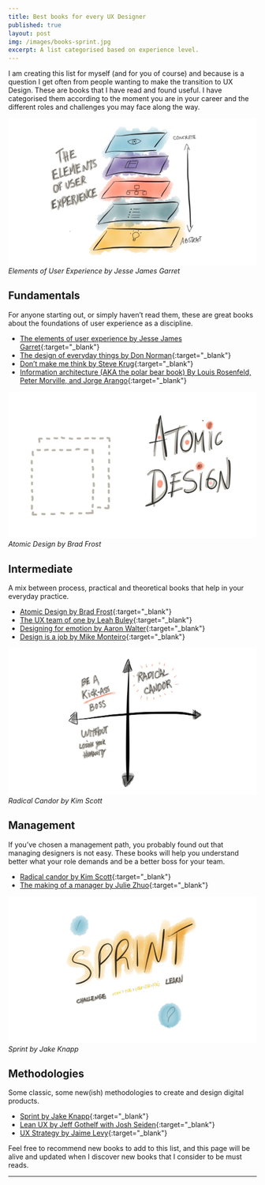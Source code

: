 ```yaml
---
title: Best books for every UX Designer
published: true
layout: post
img: /images/books-sprint.jpg
excerpt: A list categorised based on experience level.
---
```


I am creating this list for myself (and for you of course) and because is a question I get often from people wanting to make the transition to UX Design. These are books that I have read and found useful. I have categorised them according to the moment you are in your career and the different roles and challenges you may face along the way.

![Elements of User Experience Book](/images/books-elements-user-experience.jpg)*Elements of User Experience by Jesse James Garret*

## Fundamentals
For anyone starting out, or simply haven’t read them, these are great books about the foundations of user experience as a discipline.

- [The elements of user experience by Jesse James Garret](http://www.jjg.net/elements/pdf/elements_ch02.pdf "The elements of user experience by Jesse James Garret"){:target="_blank"}
- [The design of everyday things by Don Norman](https://jnd.org/the-design-of-everyday-things-revised-and-expanded-edition/ "The Design of Everyday Things, Revised and Expanded Edition"){:target="_blank"}
- [Don’t make me think by Steve Krug](http://sensible.com/dmmt.html "Don’t make me think by Steve Krug"){:target="_blank"}
- [Information architecture (AKA the polar bear book) By Louis Rosenfeld, Peter Morville, and Jorge Arango](https://jarango.com/books/ "Information architecture (AKA the polar bear book) By Louis Rosenfeld, Peter Morville, and Jorge Arango"){:target="_blank"}

![Atomic Design Book](/images/books-atomic-design.jpg)*Atomic Design by Brad Frost*

## Intermediate
A mix between process, practical and theoretical books that help in your everyday practice.

- [Atomic Design by Brad Frost](http://atomicdesign.bradfrost.com){:target="_blank"}
- [The UX team of one by Leah Buley](http://leahbuley.com/ "The UX team of one by Leah Buley"){:target="_blank"}
- [Designing for emotion by Aaron Walter](https://abookapart.com/products/designing-for-emotion "Designing for emotion by Aaron Walter"){:target="_blank"}
- [Design is a job by Mike Monteiro](https://abookapart.com/products/design-is-a-job "Design is a job by Mike Monteiro"){:target="_blank"}

![Radical Candor by Kim Scott](/images/books-radical-candor.jpg)*Radical Candor by Kim Scott*

## Management
If you’ve chosen a management path, you probably found out that managing designers is not easy. These books will help you understand better what your role demands and be a better boss for your team.

- [Radical candor by Kim Scott](https://www.radicalcandor.com/ "Radical candor by Kim Scott"){:target="_blank"}
- [The making of a manager by Julie Zhuo](http://www.juliezhuo.com/book/manager.html "The making of a manager by Julie Zhuo"){:target="_blank"}

![Sprint by Jake Knapp](/images/books-sprint.jpg)*Sprint by Jake Knapp*

## Methodologies
Some classic, some new(ish) methodologies to create and design digital products.

- [Sprint by Jake Knapp](https://www.thesprintbook.com/ "Sprint by Jake Knapp"){:target="_blank"}
- [Lean UX by Jeff Gothelf with Josh Seiden](https://www.jeffgothelf.com/books/#LIBROS-PAGE "Lean UX by Jeff Gothelf with Josh Seiden"){:target="_blank"}
- [UX Strategy by Jaime Levy](https://jaimelevy.com/ux-strategy-book/ "UX Strategy by Jaime Levy"){:target="_blank"}

Feel free to recommend new books to add to this list, and this page will be alive and updated when I discover new books that I consider to be must reads.

---
